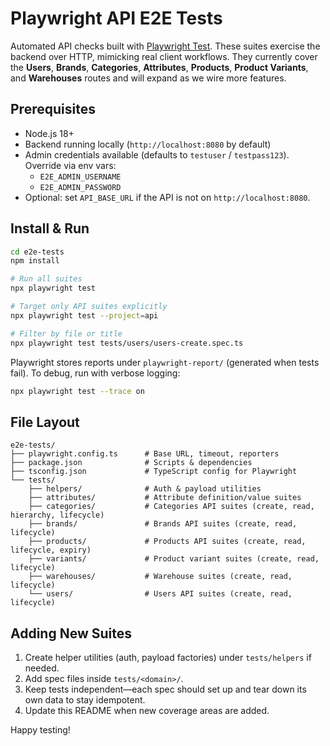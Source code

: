 # Playwright API E2E Tests

Automated API checks built with [Playwright Test](https://playwright.dev/docs/test-api-testing). These suites exercise the backend over HTTP, mimicking real client workflows. They currently cover the **Users**, **Brands**, **Categories**, **Attributes**, **Products**, **Product Variants**, and **Warehouses** routes and will expand as we wire more features.

## Prerequisites

- Node.js 18+
- Backend running locally (`http://localhost:8080` by default)
- Admin credentials available (defaults to `testuser` / `testpass123`). Override via env vars:
  - `E2E_ADMIN_USERNAME`
  - `E2E_ADMIN_PASSWORD`
- Optional: set `API_BASE_URL` if the API is not on `http://localhost:8080`.

## Install & Run

```bash
cd e2e-tests
npm install

# Run all suites
npx playwright test

# Target only API suites explicitly
npx playwright test --project=api

# Filter by file or title
npx playwright test tests/users/users-create.spec.ts
```

Playwright stores reports under `playwright-report/` (generated when tests fail). To debug, run with verbose logging:

```bash
npx playwright test --trace on
```

## File Layout

```
e2e-tests/
├── playwright.config.ts      # Base URL, timeout, reporters
├── package.json              # Scripts & dependencies
├── tsconfig.json             # TypeScript config for Playwright
└── tests/
    ├── helpers/              # Auth & payload utilities
    ├── attributes/           # Attribute definition/value suites
    ├── categories/           # Categories API suites (create, read, hierarchy, lifecycle)
    ├── brands/               # Brands API suites (create, read, lifecycle)
    ├── products/             # Products API suites (create, read, lifecycle, expiry)
    ├── variants/             # Product variant suites (create, read, lifecycle)
    ├── warehouses/           # Warehouse suites (create, read, lifecycle)
    └── users/                # Users API suites (create, read, lifecycle)
```

## Adding New Suites

1. Create helper utilities (auth, payload factories) under `tests/helpers` if needed.
2. Add spec files inside `tests/<domain>/`.
3. Keep tests independent—each spec should set up and tear down its own data to stay idempotent.
4. Update this README when new coverage areas are added.

Happy testing!

